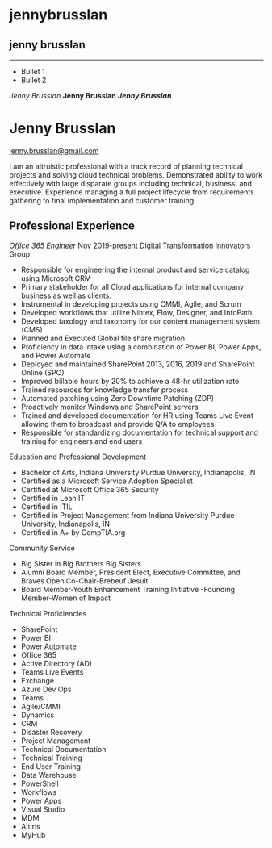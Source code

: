 # jennybrusslan

## jenny brusslan
---

- Bullet 1
- Bullet 2

*Jenny Brusslan*
**Jenny Brusslan**
***Jenny Brusslan***

# Jenny Brusslan			 
jenny.brusslan@gmail.com 
						      
I am an altruistic professional with a track record of planning technical projects and solving cloud technical problems.  Demonstrated ability to work effectively with large disparate groups including technical, business, and executive.  Experience managing a full project lifecycle from requirements gathering to final implementation and customer training.

## Professional Experience

*Office 365 Engineer*
Nov 2019-present
Digital Transformation Innovators Group
-	Responsible for engineering the internal product and service catalog using Microsoft CRM
-	Primary stakeholder for all Cloud applications for internal company business as well as clients.  
-	Instrumental in developing projects using CMMI, Agile, and Scrum
- 	Developed workflows that utilize Nintex, Flow, Designer, and InfoPath
-	Developed taxology and taxonomy for our content management system (CMS)
-	Planned and Executed Global file share migration
-	Proficiency in data intake using a combination of Power BI, Power Apps, and Power Automate
-	Deployed and maintained SharePoint 2013, 2016, 2019 and SharePoint Online (SPO)
-	Improved billable hours by 20% to achieve a 48-hr utilization rate
-	Trained resources for knowledge transfer process
-	Automated patching using Zero Downtime Patching (ZDP)
-	Proactively monitor Windows and SharePoint servers 
-	Trained and developed documentation for HR using Teams Live Event allowing them to broadcast and provide Q/A to employees
-	Responsible for standardizing documentation for technical support and training for engineers and end users

Education and Professional Development

- Bachelor of Arts, Indiana University Purdue University, Indianapolis, IN 	
- Certified as a Microsoft Service Adoption Specialist
- Certified at Microsoft Office 365 Security
- Certified in Lean IT
- Certified in ITIL 
- Certified in Project Management from Indiana University Purdue University, Indianapolis, IN
- Certified in A+ by CompTIA.org 		

Community Service

- Big Sister in Big Brothers Big Sisters
- Alumni Board Member, President Elect, Executive Committee, and Braves Open Co-Chair-Brebeuf Jesuit
- Board Member-Youth Enhancement Training Initiative 
-Founding Member-Women of Impact


Technical Proficiencies

- SharePoint	
- Power BI	
- Power Automate	
- Office 365	
- Active Directory (AD)	
- Teams Live Events
- Exchange	
- Azure Dev Ops	
- Teams	
- Agile/CMMI	
- Dynamics 
- CRM	
- Disaster Recovery
- Project Management	
- Technical Documentation	
- Technical Training	
- End User Training	
- Data Warehouse	
- PowerShell
- Workflows	
- Power Apps	
- Visual Studio	
- MDM	
- Altiris	
- MyHub

